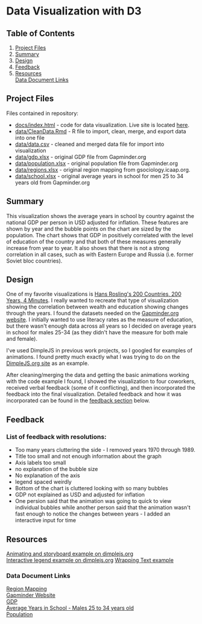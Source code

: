 # Data Visualization with D3
## Table of Contents
1. [Project Files](#section1)
2. [Summary](#section2)
3. [Design](#section3)
4. [Feedback](#section4)
5. [Resources](#section5)  
[Data Document Links](#section5_1)


## <a id='section1'>Project Files</a>
Files contained in repository:
* [docs/index.html](https://github.com/yaskyj/data-visualization/blob/master/docs/index.html) - code for data visualization. Live site is located [here](https://yaskyj.github.io/data-visualization/).
* [data/CleanData.Rmd](https://github.com/yaskyj/data-visualization/blob/master/data/CleanData.Rmd) - R file to import, clean, merge, and export data into one file
* [data/data.csv](https://github.com/yaskyj/data-visualization/blob/master/data/data.csv) - cleaned and merged data file for import into visualization
* [data/gdp.xlsx](https://github.com/yaskyj/data-visualization/blob/master/data/gdp.xlsx) - original GDP file from Gapminder.org
* [data/population.xlsx](https://github.com/yaskyj/data-visualization/blob/master/data/population.xlsx) - original population file from Gapminder.org
* [data/regions.xlsx](https://github.com/yaskyj/data-visualization/blob/master/data/regions.xlsx) - original region mapping from gsociology.icaap.org.
* [data/school.xlsx](https://github.com/yaskyj/data-visualization/blob/master/data/school.xlsx) - original average years in school for men 25 to 34 years old from Gapminder.org

## <a id='section2'>Summary</a>
This visualization shows the average years in school by country against the national GDP per person in USD adjusted for inflation. These features are shown by year and the bubble points on the chart are sized by the population. The chart shows that GDP in positively correlated with the level of education of the country and that both of these measures generally increase from year to year. It also shows that there is not a strong correlation in all cases, such as with Eastern Europe and Russia (i.e. former Soviet bloc countries).

## <a id='section3'>Design</a>
One of my favorite visualizations is [Hans Rosling's 200 Countries, 200 Years, 4 Minutes](https://www.youtube.com/watch?v=jbkSRLYSojo). I really wanted to recreate that type of visualization showing the correlation between wealth and education showing changes through the years. I found the datasets needed on the [Gapminder.org website](https://www.gapminder.org/data/). I initially wanted to use literacy rates as the measure of education, but there wasn't enough data across all years so I decided on average years in school for males 25-34 (as they didn't have the measure for both male and female).

I've used DimpleJS in previous work projects, so I googled for examples of animations. I found pretty much exactly what I was trying to do on the [DimpleJS.org site](http://dimplejs.org/advanced_examples_viewer.html?id=advanced_storyboard_control) as an example.

After cleaning/merging the data and getting the basic animations working with the code example I found, I showed the visualization to four coworkers, received verbal feedback (some of it conflicting), and then incorporated the feedback into the final visualization. Detailed feedback and how it was incorporated can be found in the [feedback section](#section4) below.

## <a id='section4'>Feedback</a>
### List of feedback with resolutions:
* Too many years cluttering the side - I removed years 1970 through 1989.
* Title too small and not enough information about the graph
* Axis labels too small
* no explanation of the bubble size
* No explanation of the axis
* legend spaced weirdly
* Bottom of the chart is cluttered looking with so many bubbles
* GDP not explained as USD and adjusted for inflation
* One persion said that the animation was going to quick to view individual bubbles while another person said that the animation wasn't fast enough to notice the changes between years - I added an interactive input for time

## <a id='section5'>Resources</a>
[Animating and storyboard example on dimplejs.org](http://dimplejs.org/advanced_examples_viewer.html?id=advanced_storyboard_control)  
[Interactive legend example on dimplejs.org](http://dimplejs.org/advanced_examples_viewer.html?id=advanced_interactive_legends)
[Wrapping Text example](https://bl.ocks.org/mbostock/7555321)

### <a id='section5_1'>Data Document Links</a>
[Region Mapping](http://gsociology.icaap.org/data/WorldPopulation.xlsx)  
[Gapminder Website](https://www.gapminder.org/data/)  
[GDP](https://docs.google.com/spreadsheet/pub?key=0AkBd6lyS3EmpdHo5S0J6ekhVOF9QaVhod05QSGV4T3c&output=xlsx)  
[Average Years in School - Males 25 to 34 years old](https://docs.google.com/spreadsheet/pub?key=0ArfEDsV3bBwCdHlYZHNWN1YtWVNudU9UbWJOd19nUVE&output=xlsx)  
[Population](https://docs.google.com/spreadsheet/pub?key=phAwcNAVuyj0XOoBL_n5tAQ&output=xlsx)